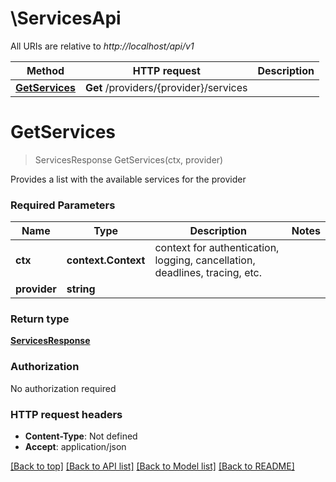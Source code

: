 # \ServicesApi

All URIs are relative to *http://localhost/api/v1*

Method | HTTP request | Description
------------- | ------------- | -------------
[**GetServices**](ServicesApi.md#GetServices) | **Get** /providers/{provider}/services | 


# **GetServices**
> ServicesResponse GetServices(ctx, provider)


Provides a list with the available services for the provider

### Required Parameters

Name | Type | Description  | Notes
------------- | ------------- | ------------- | -------------
 **ctx** | **context.Context** | context for authentication, logging, cancellation, deadlines, tracing, etc.
  **provider** | **string**|  | 

### Return type

[**ServicesResponse**](ServicesResponse.md)

### Authorization

No authorization required

### HTTP request headers

 - **Content-Type**: Not defined
 - **Accept**: application/json

[[Back to top]](#) [[Back to API list]](../README.md#documentation-for-api-endpoints) [[Back to Model list]](../README.md#documentation-for-models) [[Back to README]](../README.md)

